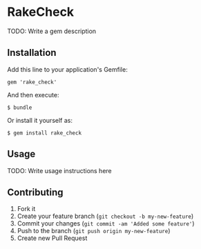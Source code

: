 # RakeCheck

TODO: Write a gem description

## Installation

Add this line to your application's Gemfile:

    gem 'rake_check'

And then execute:

    $ bundle

Or install it yourself as:

    $ gem install rake_check

## Usage

TODO: Write usage instructions here

## Contributing

1. Fork it
2. Create your feature branch (`git checkout -b my-new-feature`)
3. Commit your changes (`git commit -am 'Added some feature'`)
4. Push to the branch (`git push origin my-new-feature`)
5. Create new Pull Request
